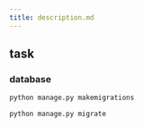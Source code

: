 ```yaml
---
title: description.md
---
```


## task

### database
```bash
python manage.py makemigrations

python manage.py migrate
```